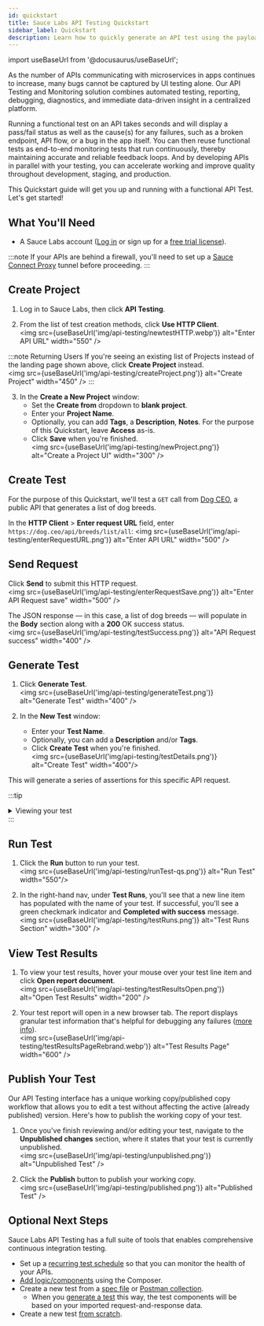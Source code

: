 ```yaml
---
id: quickstart
title: Sauce Labs API Testing Quickstart
sidebar_label: Quickstart
description: Learn how to quickly generate an API test using the payload from an API call or from a specification file.
---
```


import useBaseUrl from '@docusaurus/useBaseUrl';

As the number of APIs communicating with microservices in apps continues to increase, many bugs cannot be captured by UI testing alone. Our API Testing and Monitoring solution combines automated testing, reporting, debugging, diagnostics, and immediate data-driven insight in a centralized platform.

Running a functional test on an API takes seconds and will display a pass/fail status as well as the cause(s) for any failures, such as a broken endpoint, API flow, or a bug in the app itself. You can then reuse functional tests as end-to-end monitoring tests that run continuously, thereby maintaining accurate and reliable feedback loops. And by developing APIs in parallel with your testing, you can accelerate working and improve quality throughout development, staging, and production.

This Quickstart guide will get you up and running with a functional API Test. Let's get started!

## What You'll Need

- A Sauce Labs account ([Log in](https://accounts.saucelabs.com/am/XUI/#login/) or sign up for a [free trial license](https://saucelabs.com/sign-up)).

:::note
If your APIs are behind a firewall, you'll need to set up a [Sauce Connect Proxy](/api-testing/sauce-connect) tunnel before proceeding.
:::

## Create Project

1. Log in to Sauce Labs, then click **API Testing**.

2. From the list of test creation methods, click **Use HTTP Client**.<br/><img src={useBaseUrl('img/api-testing/newtestHTTP.webp')} alt="Enter API URL" width="550" />

:::note Returning Users
If you're seeing an existing list of Projects instead of the landing page shown above, click **Create Project** instead.<br/><img src={useBaseUrl('img/api-testing/createProject.png')} alt="Create Project" width="450" />
:::

3. In the **Create a New Project** window:
   - Set the **Create from** dropdown to **blank project**.
   - Enter your **Project Name**.
   - Optionally, you can add **Tags**, a **Description**, **Notes**. For the purpose of this Quickstart, leave **Access** as-is.
   - Click **Save** when you're finished. <br/><img src={useBaseUrl('img/api-testing/newProject.png')} alt="Create a Project UI" width="300" />

## Create Test

For the purpose of this Quickstart, we'll test a `GET` call from [Dog CEO](https://dog.ceo/dog-api/documentation/), a public API that generates a list of dog breeds.

In the **HTTP Client** > **Enter request URL** field, enter `https://dog.ceo/api/breeds/list/all`:
<img src={useBaseUrl('img/api-testing/enterRequestURL.png')} alt="Enter API URL" width="500" />

## Send Request

Click **Send** to submit this HTTP request.<br/><img src={useBaseUrl('img/api-testing/enterRequestSave.png')} alt="Enter API Request save" width="500" />

The JSON response &#8212; in this case, a list of dog breeds &#8212; will populate in the **Body** section along with a **200** OK success status.<br/><img src={useBaseUrl('img/api-testing/testSuccess.png')} alt="API Request success" width="400" />

## Generate Test

1. Click **Generate Test**.<br/><img src={useBaseUrl('img/api-testing/generateTest.png')} alt="Generate Test" width="400" />

2. In the **New Test** window:
   - Enter your **Test Name**.
   - Optionally, you can add a **Description** and/or **Tags**.
   - Click **Create Test** when you're finished.<br/><img src={useBaseUrl('img/api-testing/testDetails.png')} alt="Create Test" width="400"/>

This will generate a series of assertions for this specific API request.

:::tip

<details>
<summary>Viewing your test</summary>

**Visual** view shows your test as UI components:<br/><img src={useBaseUrl('img/api-testing/testVisual.png')} alt="Sample Test Visual View"/>

**Code** view displays it as code:<br/><img src={useBaseUrl('img/api-testing/testCode.webp')} alt="Sample Test Code View"/>

</details>
:::

## Run Test

1. Click the **Run** button to run your test.<br/><img src={useBaseUrl('img/api-testing/runTest-qs.png')} alt="Run Test" width="550"/>

1. In the right-hand nav, under **Test Runs**, you'll see that a new line item has populated with the name of your test. If successful, you'll see a green checkmark indicator and **Completed with success** message.<br/><img src={useBaseUrl('img/api-testing/testRuns.png')} alt="Test Runs Section" width="300" />

## View Test Results

1. To view your test results, hover your mouse over your test line item and click **Open report document**.<br/><img src={useBaseUrl('img/api-testing/testResultsOpen.png')} alt="Open Test Results" width="200" />

1. Your test report will open in a new browser tab. The report displays granular test information that's helpful for debugging any failures ([more info](/api-testing/project-dashboard/#test-outcome-report)).<br/><img src={useBaseUrl('img/api-testing/testResultsPageRebrand.webp')} alt="Test Results Page" width="600" />

## Publish Your Test

Our API Testing interface has a unique working copy/published copy workflow that allows you to edit a test without affecting the active (already published) version. Here's how to publish the working copy of your test.

1. Once you've finish reviewing and/or editing your test, navigate to the **Unpublished changes** section, where it states that your test is currently unpublished.<br/><img src={useBaseUrl('img/api-testing/unpublished.png')} alt="Unpublished Test" />

2. Click the **Publish** button to publish your working copy.<br/><img src={useBaseUrl('img/api-testing/published.png')} alt="Published Test" />

## Optional Next Steps

Sauce Labs API Testing has a full suite of tools that enables comprehensive continuous integration testing.

- Set up a [recurring test schedule](/api-testing/schedule-test) so that you can monitor the health of your APIs.
- [Add logic/components](/api-testing/composer/) using the Composer.
- Create a new test from a [spec file](/api-testing/build-from-spec) or [Postman collection](/api-testing/import-postman-collection).
  - When you [generate a test](#generate-test) this way, the test components will be based on your imported request-and-response data.
- Create a new test [from scratch](/api-testing/composer/).
